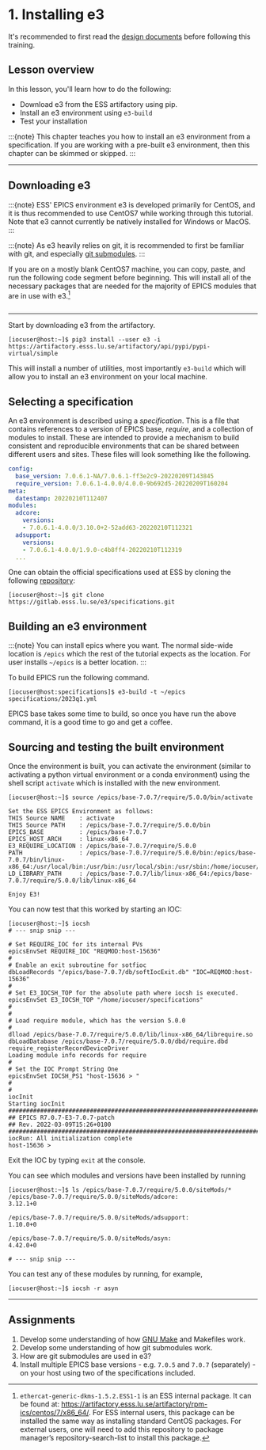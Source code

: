 # 1. Installing e3

It's recommended to first read the [design documents](../../../design/1_intro.md)
before following this training.

## Lesson overview

In this lesson, you'll learn how to do the following:

* Download e3 from the ESS artifactory using pip.
* Install an e3 environment using `e3-build`
* Test your installation

:::{note}
This chapter teaches you how to install an e3 environment from a specification.
If you are working with a pre-built e3 environment, then this chapter can be
skimmed or skipped.
:::

---

## Downloading e3

:::{note}
ESS' EPICS environment e3 is developed primarily for CentOS, and it is thus
recommended to use CentOS7 while working through this tutorial. Note that e3
cannot currently be natively installed for Windows or MacOS.
:::

:::{note}
As e3 heavily relies on git, it is recommended to first be familiar with git,
and especially [git submodules](https://git-scm.com/book/en/v2/Git-Tools-Submodules).
:::

If you are on a mostly blank CentOS7 machine, you can copy, paste, and run the
following code segment before beginning. This will install all of the necessary
packages that are needed for the majority of EPICS modules that are in use with
e3.[^prereqpkg]

```{include} ../../../includes/deps.md
```

---

Start by downloading e3 from the artifactory.

```console
[iocuser@host:~]$ pip3 install --user e3 -i https://artifactory.esss.lu.se/artifactory/api/pypi/pypi-virtual/simple
```

This will install a number of utilities, most importantly `e3-build` which will
allow you to install an e3 environment on your local machine.

## Selecting a specification

An e3 environment is described using a *specification*. This is a file that contains
references to a version of EPICS base, *require*, and a collection of modules to
install. These are intended to provide a mechanism to build consistent and reproducible
environments that can be shared between different users and sites. These files will
look something like the following.

```yaml
config:
  base_version: 7.0.6.1-NA/7.0.6.1-ff3e2c9-20220209T143845
  require_version: 7.0.6.1-4.0.0/4.0.0-9b692d5-20220209T160204
meta:
  datestamp: 20220210T112407
modules:
  adcore:
    versions:
    - 7.0.6.1-4.0.0/3.10.0+2-52add63-20220210T112321
  adsupport:
    versions:
    - 7.0.6.1-4.0.0/1.9.0-c4b8ff4-20220210T112319
  ...
```

One can obtain the official specifications used at ESS by cloning the following
[repository](https://gitlab.esss.lu.se/e3/specifications.git):

```console
[iocuser@host:~]$ git clone https://gitlab.esss.lu.se/e3/specifications.git
```

## Building an e3 environment

:::{note}
You can install epics where you want. The normal side-wide location is `/epics`
which the rest of the tutorial expects as the location. For user installs
`~/epics` is a better location.
:::

To build EPICS run the following command.

```console
[iocuser@host:specifications]$ e3-build -t ~/epics specifications/2023q1.yml
```

EPICS base takes some time to build, so once you have run the above command,
it is a good time to go and get a coffee.

## Sourcing and testing the built environment

Once the environment is built, you can activate the environment (similar to
activating a python virtual environment or a conda environment) using the
shell script `activate` which is installed with the new environment.

```console
[iocuser@host:~]$ source /epics/base-7.0.7/require/5.0.0/bin/activate

Set the ESS EPICS Environment as follows:
THIS Source NAME    : activate
THIS Source PATH    : /epics/base-7.0.7/require/5.0.0/bin
EPICS_BASE          : /epics/base-7.0.7
EPICS_HOST_ARCH     : linux-x86_64
E3_REQUIRE_LOCATION : /epics/base-7.0.7/require/5.0.0
PATH                : /epics/base-7.0.7/require/5.0.0/bin:/epics/base-7.0.7/bin/linux-x86_64:/usr/local/bin:/usr/bin:/usr/local/sbin:/usr/sbin:/home/iocuser/.local/bin:/home/iocuser/bin
LD_LIBRARY_PATH     : /epics/base-7.0.7/lib/linux-x86_64:/epics/base-7.0.7/require/5.0.0/lib/linux-x86_64

Enjoy E3!
```

You can now test that this worked by starting an IOC:

```console
[iocuser@host:~]$ iocsh
# --- snip snip ---

# Set REQUIRE_IOC for its internal PVs
epicsEnvSet REQUIRE_IOC "REQMOD:host-15636"
#
# Enable an exit subroutine for sotfioc
dbLoadRecords "/epics/base-7.0.7/db/softIocExit.db" "IOC=REQMOD:host-15636"
#
# Set E3_IOCSH_TOP for the absolute path where iocsh is executed.
epicsEnvSet E3_IOCSH_TOP "/home/iocuser/specifications"
#
#
# Load require module, which has the version 5.0.0
#
dlload /epics/base-7.0.7/require/5.0.0/lib/linux-x86_64/librequire.so
dbLoadDatabase /epics/base-7.0.7/require/5.0.0/dbd/require.dbd
require_registerRecordDeviceDriver
Loading module info records for require
#
# Set the IOC Prompt String One
epicsEnvSet IOCSH_PS1 "host-15636 > "
#
#
iocInit
Starting iocInit
############################################################################
## EPICS R7.0.7-E3-7.0.7-patch
## Rev. 2022-03-09T15:26+0100
############################################################################
iocRun: All initialization complete
host-15636 >
```

Exit the IOC by typing `exit` at the console.

You can see which modules and versions have been installed by running

```console
[iocuser@host:~]$ ls /epics/base-7.0.7/require/5.0.0/siteMods/*
/epics/base-7.0.7/require/5.0.0/siteMods/adcore:
3.12.1+0

/epics/base-7.0.7/require/5.0.0/siteMods/adsupport:
1.10.0+0

/epics/base-7.0.7/require/5.0.0/siteMods/asyn:
4.42.0+0

# --- snip snip ---
```

You can test any of these modules by running, for example,

```console
[iocuser@host:~]$ iocsh -r asyn
```

---

## Assignments

1. Develop some understanding of how
  [GNU Make](https://www.gnu.org/software/make/manual/html_node/index.html)
  and Makefiles work.
2. Develop some understanding of how git submodules work.
3. How are git submodules are used in e3?
4. Install multiple EPICS base versions - e.g. `7.0.5` and `7.0.7`
  (separately) - on your host using two of the specifications included.

[^prereqpkg]: `ethercat-generic-dkms-1.5.2.ESS1-1` is an ESS internal package.
  It can be found at:
  <https://artifactory.esss.lu.se/artifactory/rpm-ics/centos/7/x86_64/>. For ESS
  internal users, this package can be installed the same way as installing
  standard CentOS packages. For external users, one will need to add this
  repository to package manager’s repository-search-list to install this
  package.
